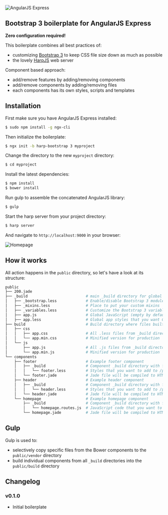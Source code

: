![AngularJS Express](http://i.imgur.com/nTj9QgN.png)

## Bootstrap 3 boilerplate for AngularJS Express

**Zero configuration required!**

This boilerplate combines all best practices of:

- customizing [Bootstrap 3](http://getbootstrap.com) to keep CSS file size down as much as possible
- the lovely [HarpJS](http://harpjs.com) web server

Component based approach:

- add/remove features by adding/removing components
- add/remove components by adding/removing files
- each components has its own styles, scripts and templates

## Installation

First make sure you have AngularJS Express installed:

```sh
$ sudo npm install -g ngx-cli
```

Then initialize the boilerplate:

```sh
$ ngx init -b harp-bootstrap 3 myproject
```

Change the directory to the new `myproject` directory:

```sh
$ cd myproject
```

Install the latest dependencies:

```sh
$ npm install
$ bower install
```

Run gulp to assemble the concatenated AngularJS library:

```sh
$ gulp
```

Start the harp server from your project directory:

```sh
$ harp server
```

And navigate to `http://localhost:9000` in your browser:

![Homepage](http://i.imgur.com/dORKysf.png)

## How it works

All action happens in the `public` directory, so let's have a look at its structure:

```sh
public
├── 200.jade
├── _build                          # main _build directory for global app stuff
│   ├── _bootstrap.less             # Enable/disable Bootstrap 3 modules you need
│   ├── _mixins.less                # Place to put your custom mixins
│   ├── _variables.less             # Customize the Bootstrap 3 variables
│   ├── app.js                      # Global JavaScript (empty by default)
│   ├── app.less                    # Global app styles that you want Gulp to add to /public/build/css/app.css
├── build                           # Build directory where files built by Gulp are saved
│   ├── css
│   │   ├── app.css                 # All .less files from _build directories are concatenated here
│   │   └── app.min.css             # Minified version for production
│   └── js
│       ├── app.js                  # All .js files from _build directories are concatenated here
│       └── app.min.js              # Minified version for production
└── components
    ├── footer                      # Example footer component
    │   ├── _build                  # Component _build directory with files that you want Gulp to build
    │   │   └── footer.less         # Styles that you want to add to /public/build/css/app.css
    │   └── footer.jade             # Jade file will be compiled to HTML automatically
    ├── header                      # Example header component
    │   ├── _build                  # Component _build directory with files that you want Gulp to build
    │   │   └── header.less         # Styles that you want to add to /public/build/css/app.css
    │   └── header.jade             # Jade file will be compiled to HTML automatically
    └── homepage                    # Example homepage component
        ├── _build                  # Component _build directory with files that you want Gulp to build
        │   └── homepage.routes.js  # JavaScript code that you want to add to /public/build/js/app.js
        └── homepage.jade           # Jade file will be compiled to HTML automatically
```

## Gulp

Gulp is used to:

- selectively copy specific files from the Bower components to the `public/vendor` directory
- build individual components from all `_build` directories into the `public/build` directory

## Changelog

### v0.1.0

- Initial boilerplate